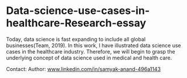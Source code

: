 # Data-science-use-cases-in-healthcare-Research-essay
Today, data science is fast expanding to include all global businesses(Team, 2019). In this work, I have illustrated data science use cases in the healthcare industry. Therefore, we will begin to grasp the underlying concept of data science used in medical and health care.



Contact: Author: www.linkedin.com/in/samyak-anand-496a1143
